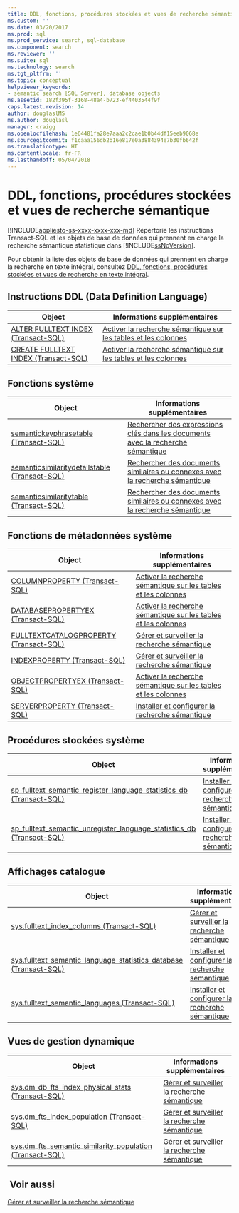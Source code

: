 ```yaml
---
title: DDL, fonctions, procédures stockées et vues de recherche sémantique | Microsoft Docs
ms.custom: ''
ms.date: 03/20/2017
ms.prod: sql
ms.prod_service: search, sql-database
ms.component: search
ms.reviewer: ''
ms.suite: sql
ms.technology: search
ms.tgt_pltfrm: ''
ms.topic: conceptual
helpviewer_keywords:
- semantic search [SQL Server], database objects
ms.assetid: 182f395f-3168-48a4-b723-ef4403544f9f
caps.latest.revision: 14
author: douglaslMS
ms.author: douglasl
manager: craigg
ms.openlocfilehash: 1e64481fa28e7aaa2c2cae1b0b44df15eeb9068e
ms.sourcegitcommit: f1caaa156db2b16e817e0a3884394e7b30fb642f
ms.translationtype: HT
ms.contentlocale: fr-FR
ms.lasthandoff: 05/04/2018
---
```

# <a name="semantic-search-ddl-functions-stored-procedures-and-views"></a>DDL, fonctions, procédures stockées et vues de recherche sémantique
[!INCLUDE[appliesto-ss-xxxx-xxxx-xxx-md](../../includes/appliesto-ss-xxxx-xxxx-xxx-md.md)]
  Répertorie les instructions Transact-SQL et les objets de base de données qui prennent en charge la recherche sémantique statistique dans [!INCLUDE[ssNoVersion](../../includes/ssnoversion-md.md)].  
  
 Pour obtenir la liste des objets de base de données qui prennent en charge la recherche en texte intégral, consultez [DDL, fonctions, procédures stockées et vues de recherche en texte intégral](../../relational-databases/search/full-text-search-ddl-functions-stored-procedures-and-views.md).  
  
##  <a name="ddl"></a> Instructions DDL (Data Definition Language)  
  
|Object|Informations supplémentaires|  
|------------|----------------------|  
|[ALTER FULLTEXT INDEX &#40;Transact-SQL&#41;](../../t-sql/statements/alter-fulltext-index-transact-sql.md)|[Activer la recherche sémantique sur les tables et les colonnes](../../relational-databases/search/enable-semantic-search-on-tables-and-columns.md)|  
|[CREATE FULLTEXT INDEX &#40;Transact-SQL&#41;](../../t-sql/statements/create-fulltext-index-transact-sql.md)|[Activer la recherche sémantique sur les tables et les colonnes](../../relational-databases/search/enable-semantic-search-on-tables-and-columns.md)|  
  
##  <a name="func"></a> Fonctions système  
  
|Object|Informations supplémentaires|  
|------------|----------------------|  
|[semantickeyphrasetable &#40;Transact-SQL&#41;](../../relational-databases/system-functions/semantickeyphrasetable-transact-sql.md)|[Rechercher des expressions clés dans les documents avec la recherche sémantique](../../relational-databases/search/find-key-phrases-in-documents-with-semantic-search.md)|  
|[semanticsimilaritydetailstable &#40;Transact-SQL&#41;](../../relational-databases/system-functions/semanticsimilaritydetailstable-transact-sql.md)|[Rechercher des documents similaires ou connexes avec la recherche sémantique](../../relational-databases/search/find-similar-and-related-documents-with-semantic-search.md)|  
|[semanticsimilaritytable &#40;Transact-SQL&#41;](../../relational-databases/system-functions/semanticsimilaritytable-transact-sql.md)|[Rechercher des documents similaires ou connexes avec la recherche sémantique](../../relational-databases/search/find-similar-and-related-documents-with-semantic-search.md)|  
  
##  <a name="meta"></a> Fonctions de métadonnées système  
  
|Object|Informations supplémentaires|  
|------------|----------------------|  
|[COLUMNPROPERTY &#40;Transact-SQL&#41;](../../t-sql/functions/columnproperty-transact-sql.md)|[Activer la recherche sémantique sur les tables et les colonnes](../../relational-databases/search/enable-semantic-search-on-tables-and-columns.md)|  
|[DATABASEPROPERTYEX &#40;Transact-SQL&#41;](../../t-sql/functions/databasepropertyex-transact-sql.md)|[Activer la recherche sémantique sur les tables et les colonnes](../../relational-databases/search/enable-semantic-search-on-tables-and-columns.md)|  
|[FULLTEXTCATALOGPROPERTY &#40;Transact-SQL&#41;](../../t-sql/functions/fulltextcatalogproperty-transact-sql.md)|[Gérer et surveiller la recherche sémantique](../../relational-databases/search/manage-and-monitor-semantic-search.md)|  
|[INDEXPROPERTY &#40;Transact-SQL&#41;](../../t-sql/functions/indexproperty-transact-sql.md)|[Gérer et surveiller la recherche sémantique](../../relational-databases/search/manage-and-monitor-semantic-search.md)|  
|[OBJECTPROPERTYEX &#40;Transact-SQL&#41;](../../t-sql/functions/objectpropertyex-transact-sql.md)|[Activer la recherche sémantique sur les tables et les colonnes](../../relational-databases/search/enable-semantic-search-on-tables-and-columns.md)|  
|[SERVERPROPERTY &#40;Transact-SQL&#41;](../../t-sql/functions/serverproperty-transact-sql.md)|[Installer et configurer la recherche sémantique](../../relational-databases/search/install-and-configure-semantic-search.md)|  
  
##  <a name="sproc"></a> Procédures stockées système  
  
|Object|Informations supplémentaires|  
|------------|----------------------|  
|[sp_fulltext_semantic_register_language_statistics_db &#40;Transact-SQL&#41;](../../relational-databases/system-stored-procedures/sp-fulltext-semantic-register-language-statistics-db-transact-sql.md)|[Installer et configurer la recherche sémantique](../../relational-databases/search/install-and-configure-semantic-search.md)|  
|[sp_fulltext_semantic_unregister_language_statistics_db &#40;Transact-SQL&#41;](../../relational-databases/system-stored-procedures/sp-fulltext-semantic-unregister-language-statistics-db-transact-sql.md)|[Installer et configurer la recherche sémantique](../../relational-databases/search/install-and-configure-semantic-search.md)|  
  
##  <a name="cv"></a> Affichages catalogue  
  
|Object|Informations supplémentaires|  
|------------|----------------------|  
|[sys.fulltext_index_columns &#40;Transact-SQL&#41;](../../relational-databases/system-catalog-views/sys-fulltext-index-columns-transact-sql.md)|[Gérer et surveiller la recherche sémantique](../../relational-databases/search/manage-and-monitor-semantic-search.md)|  
|[sys.fulltext_semantic_language_statistics_database &#40;Transact-SQL&#41;](../../relational-databases/system-catalog-views/sys-fulltext-semantic-language-statistics-database-transact-sql.md)|[Installer et configurer la recherche sémantique](../../relational-databases/search/install-and-configure-semantic-search.md)|  
|[sys.fulltext_semantic_languages &#40;Transact-SQL&#41;](../../relational-databases/system-catalog-views/sys-fulltext-semantic-languages-transact-sql.md)|[Installer et configurer la recherche sémantique](../../relational-databases/search/install-and-configure-semantic-search.md)|  
  
##  <a name="dmv"></a> Vues de gestion dynamique  
  
|Object|Informations supplémentaires|  
|------------|----------------------|  
|[sys.dm_db_fts_index_physical_stats &#40;Transact-SQL&#41;](../../relational-databases/system-dynamic-management-views/sys-dm-db-fts-index-physical-stats-transact-sql.md)|[Gérer et surveiller la recherche sémantique](../../relational-databases/search/manage-and-monitor-semantic-search.md)|  
|[sys.dm_fts_index_population &#40;Transact-SQL&#41;](../../relational-databases/system-dynamic-management-views/sys-dm-fts-index-population-transact-sql.md)|[Gérer et surveiller la recherche sémantique](../../relational-databases/search/manage-and-monitor-semantic-search.md)|  
|[sys.dm_fts_semantic_similarity_population &#40;Transact-SQL&#41;](../../relational-databases/system-dynamic-management-views/sys-dm-fts-semantic-similarity-population-transact-sql.md)|[Gérer et surveiller la recherche sémantique](../../relational-databases/search/manage-and-monitor-semantic-search.md)|  
  
## <a name="see-also"></a> Voir aussi  
 [Gérer et surveiller la recherche sémantique](../../relational-databases/search/manage-and-monitor-semantic-search.md)  
  
  
